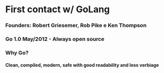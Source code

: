 # First contact w/ GoLang
### Founders: Robert Griesemer, Rob Pike e Ken Thompson
### Go 1.0 May/2012 - Always open source


### Why Go?
#### Clean, compiled, modern, safe with good readability and less verbiage

